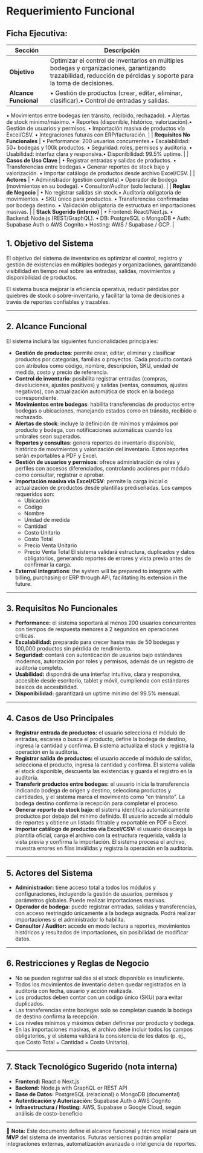 # Requerimiento Funcional

## Ficha Ejecutiva:

| Sección               | Descripción                                                                                                                                                       |
| --------------------- | ----------------------------------------------------------------------------------------------------------------------------------------------------------------- |
| **Objetivo**          | Optimizar el control de inventarios en múltiples bodegas y organizaciones, garantizando trazabilidad, reducción de pérdidas y soporte para la toma de decisiones. |
| **Alcance Funcional** | • Gestión de productos (crear, editar, eliminar, clasificar).• Control de entradas y salidas.                                                                     |

• Movimientos entre bodegas (en tránsito, recibido, rechazado).
• Alertas de stock mínimo/máximo.
• Reportes (disponible, histórico, valorización).• Gestión de usuarios y permisos.
• Importación masiva de productos vía Excel/CSV.
• Integraciones futuras con ERP/facturación. |
| **Requisitos No Funcionales** | • Performance: 200 usuarios concurrentes.• Escalabilidad: 50+ bodegas y 100k productos.
• Seguridad: roles, permisos y auditoría.
• Usabilidad: interfaz clara y responsiva.• Disponibilidad: 99.5% uptime. |
| **Casos de Uso Clave** | • Registrar entradas y salidas de productos.
• Transferencias entre bodegas.• Generar reportes de stock bajo y valorización.
• Importar catálogo de productos desde archivo Excel/CSV. |
| **Actores** | • Administrador (gestión completa).• Operador de bodega (movimientos en su bodega).
• Consultor/Auditor (solo lectura). |
| **Reglas de Negocio** | • No registrar salidas sin stock.• Auditoría obligatoria de movimientos.
• SKU único para productos.
• Transferencias confirmadas por bodega destino.
• Validación obligatoria de estructura en importaciones masivas. |
| **Stack Sugerido (interno)** | • Frontend: React/Next.js.
• Backend: Node.js (REST/GraphQL).
• DB: PostgreSQL o MongoDB
• Auth: Supabase Auth o AWS Cognito.• Hosting: AWS / Supabase / GCP. |

## 1. Objetivo del Sistema

El objetivo del sistema de inventarios es optimizar el control, registro y gestión de existencias en múltiples bodegas y organizaciones, garantizando visibilidad en tiempo real sobre las entradas, salidas, movimientos y disponibilidad de productos.

El sistema busca mejorar la eficiencia operativa, reducir pérdidas por quiebres de stock o sobre-inventario, y facilitar la toma de decisiones a través de reportes confiables y trazables.

---

## 2. Alcance Funcional

El sistema incluirá las siguientes funcionalidades principales:

- **Gestión de productos**: permite crear, editar, eliminar y clasificar productos por categorías, familias o proyectos. Cada producto contará con atributos como código, nombre, descripción, SKU, unidad de medida, costo y precio de referencia.
- **Control de inventario**: posibilita registrar entradas (compras, devoluciones, ajustes positivos) y salidas (ventas, consumos, ajustes negativos), con actualización automática de stock en la bodega correspondiente.
- **Movimientos entre bodegas**: habilita transferencias de productos entre bodegas o ubicaciones, manejando estados como en tránsito, recibido o rechazado.
- **Alertas de stock**: incluye la definición de mínimos y máximos por producto y bodega, con notificaciones automáticas cuando los umbrales sean superados.
- **Reportes y consultas**: genera reportes de inventario disponible, histórico de movimientos y valorización del inventario. Estos reportes serán exportables a PDF y Excel.
- **Gestión de usuarios y permisos**: ofrece administración de roles y perfiles con accesos diferenciados, controlando acciones por módulo como consultar, registrar o aprobar.
- **Importación masiva vía Excel/CSV**: permite la carga inicial o actualización de productos desde plantillas prediseñadas. Los campos requeridos son:
  - Ubicación
  - Código
  - Nombre
  - Unidad de medida
  - Cantidad
  - Costo Unitario
  - Costo Total
  - Precio Venta Unitario
  - Precio Venta Total
  El sistema validará estructura, duplicados y datos obligatorios, generando reportes de errores y vista previa antes de confirmar la carga.
- **External integrations**: the system will be prepared to integrate with billing, purchasing or ERP through API, facilitating its extension in the future.

---

## 3. Requisitos No Funcionales

- **Performance:** el sistema soportará al menos 200 usuarios concurrentes con tiempos de respuesta menores a 2 segundos en operaciones críticas.
- **Escalabilidad:** preparado para crecer hasta más de 50 bodegas y 100,000 productos sin pérdida de rendimiento.
- **Seguridad:** contará con autenticación de usuarios bajo estándares modernos, autorización por roles y permisos, además de un registro de auditoría completo.
- **Usabilidad:** dispondrá de una interfaz intuitiva, clara y responsiva, accesible desde escritorio, tablet y móvil, cumpliendo con estándares básicos de accesibilidad.
- **Disponibilidad:** garantizará un uptime mínimo del 99.5% mensual.

---

## 4. Casos de Uso Principales

- **Registrar entrada de productos:** el usuario selecciona el módulo de entradas, escanea o busca el producto, define la bodega de destino, ingresa la cantidad y confirma. El sistema actualiza el stock y registra la operación en la auditoría.
- **Registrar salida de productos:** el usuario accede al módulo de salidas, selecciona el producto, ingresa la cantidad y confirma. El sistema valida el stock disponible, descuenta las existencias y guarda el registro en la auditoría.
- **Transferir productos entre bodegas:** el usuario inicia la transferencia indicando bodega de origen y destino, selecciona productos y cantidades, y el sistema marca el movimiento como “en tránsito”. La bodega destino confirma la recepción para completar el proceso.
- **Generar reporte de stock bajo:** el sistema identifica automáticamente productos por debajo del mínimo definido. El usuario accede al módulo de reportes y obtiene un listado filtrable y exportable en PDF o Excel.
- **Importar catálogo de productos vía Excel/CSV:** el usuario descarga la plantilla oficial, carga el archivo con la estructura requerida, valida la vista previa y confirma la importación. El sistema procesa el archivo, muestra errores en filas inválidas y registra la operación en la auditoría.

---

## 5. Actores del Sistema

- **Administrador:** tiene acceso total a todos los módulos y configuraciones, incluyendo la gestión de usuarios, permisos y parámetros globales. Puede realizar importaciones masivas.
- **Operador de bodega:** puede registrar entradas, salidas y transferencias, con acceso restringido únicamente a la bodega asignada. Podrá realizar importaciones si el administrador lo habilita.
- **Consultor / Auditor:** accede en modo lectura a reportes, movimientos históricos y resultados de importaciones, sin posibilidad de modificar datos.

---

## 6. Restricciones y Reglas de Negocio

- No se pueden registrar salidas si el stock disponible es insuficiente.
- Todos los movimientos de inventario deben quedar registrados en la auditoría con fecha, usuario y acción realizada.
- Los productos deben contar con un código único (SKU) para evitar duplicados.
- Las transferencias entre bodegas solo se completan cuando la bodega de destino confirma la recepción.
- Los niveles mínimos y máximos deben definirse por producto y bodega.
- En las importaciones masivas, el archivo debe incluir todos los campos obligatorios, y el sistema validará la consistencia de los datos (p. ej., que Costo Total = Cantidad × Costo Unitario).

---

## 7. Stack Tecnológico Sugerido (nota interna)

- **Frontend:** React o Next.js
- **Backend:** Node.js with GraphQL or REST API
- **Base de Datos:** PostgreSQL (relacional) o MongoDB (documental)
- **Autenticación y Autorización:** Supabase Auth o AWS Cognito
- **Infraestructura / Hosting:** AWS, Supabase o Google Cloud, según análisis de costo-beneficio

---

📌 **Nota:** Este documento define el alcance funcional y técnico inicial para un **MVP** del sistema de inventarios. Futuras versiones podrán ampliar integraciones externas, automatización avanzada o inteligencia de reportes.
